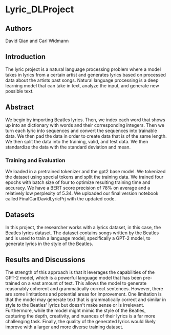 # Lyric_DLProject
## Authors
David Qian and Carl Widmann

## Introduction
The lyric project is a natural language processing problem where a model takes in lyrics from a certain artist and generates lyrics based on processed data about the artists past songs. Natural language processing is a deep learning model that can take in text, analyze the input, and generate new possible text.

## Abstract

We begin by importing Beatles lyrics. Then, we index each word that shows up into an dictionary with words and their corresponding integers. Then we turn each lyric into sequences and convert the sequences into trainable data. We then pad the data in order to create data that is of the same length. We then split the data into the training, valid, and test data. We then standardize the data with the standard deviation and mean. 

### Training and Evaluation

We loaded in a pretrained tokenizer and the gpt2 base model. We tokenized the dataset using special tokens and split the training data. We trained four epochs with batch size of four to optimize resulting training time and accuracy. We have a BERT score precision of 78% on average and a relatively low perplexity of 5.34. We uploaded our final version notebook called FinalCarlDavidLyricPrj with the updated code. 

<!-- ![plot](./dl.png) -->


## Datasets

In this project, the researcher works with a lyrics dataset, in this case, the Beatles lyrics dataset. The dataset contains songs written by the Beatles and is used to train a language model, specifically a GPT-2 model, to generate lyrics in the style of the Beatles.


## Results and Discussions

The strength of this approach is that it leverages the capabilities of the GPT-2 model, which is a powerful language model that has been pre-trained on a vast amount of text. This allows the model to generate reasonably coherent and grammatically correct sentences.
However, there are some limitations and potential areas for improvement. One limitation is that the model may generate text that is grammatically correct and similar in style to the Beatles' lyrics but doesn't make sense or is irrelevant.
Furthermore, while the model might mimic the style of the Beatles, capturing the depth, creativity, and nuances of their lyrics is a far more challenging task. Finally, the quality of the generated lyrics would likely improve with a larger and more diverse training dataset.

